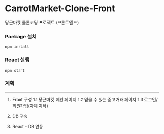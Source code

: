 # CarrotMarket-Clone-Front
당근마켓 클론코딩 프로젝트 (프론트엔드)

### Package 설치
```
npm install
```

### React 실행
```
npm start
```

### 계획
---
1. Front 구성
  1.1 당근마켓 메인 페이지
  1.2 믿을 수 있는 중고거래 페이지
  1.3 로그인/회원가입(자체 제작)

2. DB 구축
3. React - DB 연동

